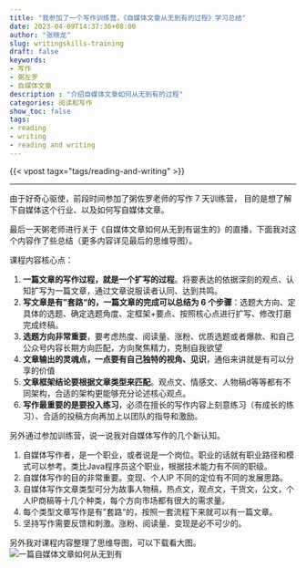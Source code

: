 ```yaml
---
title: "我参加了一个写作训练营，《自媒体文章从无到有的过程》学习总结"
date: 2023-04-09T14:37:36+08:00
author: "张晓龙"
slug: writingskills-training
draft: false
keywords:
- 写作
- 粥左罗
- 自媒体文章
description : "介绍自媒体文章如何从无到有的过程"
categories: 阅读和写作
show_toc: false
tags: 
- reading
- writing
- reading and writing
---
```


{{< vpost tagx="tags/reading-and-writing" >}}

---

由于好奇心驱使，前段时间参加了粥佐罗老师的写作 7 天训练营， 目的是想了解下自媒体这个行业、以及如何写自媒体文章。

最后一天粥老师进行关于《自媒体文章如何从无到有诞生的》的直播，下面我对这个内容作了些总结（更多内容详见最后的思维导图）。

课程内容核心点：
1. **一篇文章的写作过程，就是一个扩写的过程**。将要表达的依据深刻的观点、认知扩写为一篇文章，通过文章说服读者认同、达到共鸣。
2. **写文章是有”套路“的，一篇文章的完成可以总结为 6 个步骤**：选题大方向、定具体的选题、确定选题角度、定框架+要点、按照核心点进行扩写、修改打磨完成终稿。
3. **选题方向非常重要**，要考虑热度、阅读量、涨粉、优质选题或者爆款、和自己公众号内容长期方向匹配，方向聚焦精力，克制自我欲望
4. **文章输出的灵魂点，一点要有自己独特的视角、见识**，通俗来讲就是有可以分享的价值
5. **文章框架结论要根据文章类型来匹配**。观点文、情感文、人物稿d等等都有不同架构，合适的架构更能够充分论述核心观点。
6. **写作最重要的是要投入练习**，必须在擅长的写作内容上刻意练习（有成长的练习）、合适的投稿方向再加上以团队的指导和激励。

另外通过参加训练营，说一说我对自媒体写作的几个新认知。
1. 自媒体写作者，是一个职业，或者说是一个岗位。职业的话就有职业路径和模式可以参考。类比Java程序员这个职业，根据技术能力有不同的职级。
2. 自媒体写作的目的非常重要。变现、个人IP 不同的定位有不同的发展思路。
3. 自媒体写作文章类型可分为故事人物稿，热点文，观点文，干货文，公文，个人IP商稿等十几个种类，每个方向市场都有很大的需求量。
4. 每个类型文章写作是有”套路“的，按照一套流程下来就可以有一篇文章。
5. 坚持写作需要反馈和刺激。涨粉、阅读量、变现是必不可少的。

另外我对课程内容整理了思维导图，可以下载看大图。
![一篇自媒体文章如何从无到有](https://media.techwhims.com/techwhims/640.png?x-oss-process=style/origin)